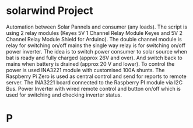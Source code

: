 # solarwind Project 
Automation between Solar Pannels and consumer (any loads). The script is using 2 relay modules (Keyes 5V 1 Channel Relay Module
Keyes and 5V 2 Channel Relay Module Shield for Arduino). The double channel module is relay for switching on/off mains the  single
way relay is for switching on/off power inverter. The idea is to switch power consumer to solar source when bat is ready 
and fully charged (approx 26V and over). And switch back to mains when battery is drained  (approx 20 V and lower). 
To control the power is used INA3221 module with customised 100A shunts. The Raspberry Pi Zero is used as central control 
and send for reports to remote server. 
The INA3221 board connected to the Raspberry PI module via I2C Bus. Power Inverter with wired remote control and button 
on/off which is used for switching and checking inverter status.  

# P
